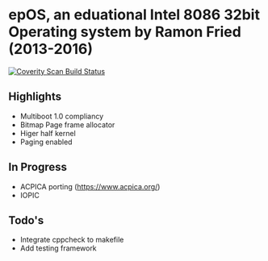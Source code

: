 # epOS, an eduational Intel 8086 32bit Operating system by Ramon Fried (2013-2016)

<a href="https://scan.coverity.com/projects/mellowcandle-epos">
  <img alt="Coverity Scan Build Status"
       src="https://scan.coverity.com/projects/10219/badge.svg"/>
</a>

## Highlights

* Multiboot 1.0 compliancy
* Bitmap Page frame allocator
* Higer half kernel
* Paging enabled

## In Progress

* ACPICA porting (https://www.acpica.org/)
* IOPIC

## Todo's

* Integrate cppcheck to makefile
* Add testing framework




